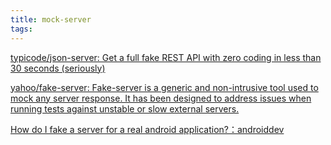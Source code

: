 ```yaml
---
title: mock-server
tags:
---
```



[typicode/json-server: Get a full fake REST API with zero coding in less than 30 seconds (seriously)](https://github.com/typicode/json-server)

[yahoo/fake-server: Fake-server is a generic and non-intrusive tool used to mock any server response. It has been designed to address issues when running tests against unstable or slow external servers.](https://github.com/yahoo/fake-server)

[How do I fake a server for a real android application?：androiddev](https://www.reddit.com/r/androiddev/comments/5cnlwb/how_do_i_fake_a_server_for_a_real_android/)


